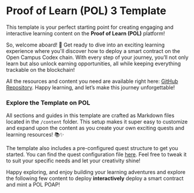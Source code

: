 # Proof of Learn (POL) 3 Template

This template is your perfect starting point for creating engaging and interactive learning content on the **Proof of Learn (POL)** platform!

So, welcome aboard! 👋 Get ready to dive into an exciting learning experience where you'll discover how to deploy a smart contract on the Open Campus Codex chain. With every step of your journey, you’ll not only learn but also unlock earning opportunities, all while keeping everything trackable on the blockchain! 

All the resources and content you need are available right here: [GitHub Repository](https://github.com/5208980/pol-template). Happy learning, and let’s make this journey unforgettable!

### Explore the Template on POL

All sections and guides in this template are crafted as Markdown files located in the `/content` folder. This setup makes it super easy to customize and expand upon the content as you create your own exciting quests and learning resources! 📚✨

The template also includes a pre-configured quest structure to get you started. You can find the quest configuration file [here](https://github.com/5208980/pol-template/blob/master/quest.config.json). Feel free to tweak it to suit your specific needs and let your creativity shine!

Happy exploring, and enjoy building your learning adventures and explore the following few content to deploy **interactively** deploy a smart contract and mint a POL POAP!